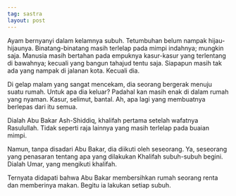 ```yaml
---
tag: sastra
layout: post
---
```


Ayam bernyanyi dalam kelamnya subuh. Tetumbuhan belum nampak hijau-hijaunya. Binatang-binatang masih terlelap pada mimpi indahnya; mungkin saja. Manusia masih bertahan pada empuknya kasur-kasur yang terlentang di bawahnya; kecuali yang bangun tahajud tentu saja. Siapapun masih tak ada yang nampak di jalanan kota. Kecuali dia.

Di gelap malam yang sangat mencekam, dia seorang bergerak menuju suatu rumah. Untuk apa dia keluar? Padahal kan masih enak di dalam rumah yang nyaman. Kasur, selimut, bantal. Ah, apa lagi yang membuatnya berlepas dari itu semua.

Dialah Abu Bakar Ash-Shiddiq, khalifah pertama setelah wafatnya Rasulullah. Tidak seperti raja lainnya yang masih terlelap pada buaian mimpi.

Namun, tanpa disadari Abu Bakar, dia diikuti oleh seseorang. Ya, seseorang yang penasaran tentang apa yang dilakukan Khalifah subuh-subuh begini. Dialah Umar, yang mengikuti khalifah.

Ternyata didapati bahwa Abu Bakar membersihkan rumah seorang renta dan memberinya makan. Begitu ia lakukan setiap subuh.
